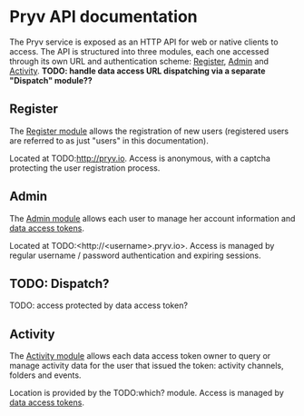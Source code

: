 # Pryv API documentation

The Pryv service is exposed as an HTTP API for web or native clients to access. The API is structured into three modules, each one accessed through its own URL and authentication scheme: [Register](/Register), [Admin](/Admin) and [Activity](/Activity). **TODO: handle data access URL dispatching via a separate "Dispatch" module??**

## Register

The [Register module](/Register) allows the registration of new users (registered users are referred to as just "users" in this documentation).

Located at TODO:<http://pryv.io>. Access is anonymous, with a captcha protecting the user registration process.

## Admin

The [Admin module](/Admin) allows each user to manage her account information and [data access tokens](//DataTypes#TODO).

Located at TODO:<http://\<username\>.pryv.io>. Access is managed by regular username / password authentication and expiring sessions.

## TODO: Dispatch?

TODO: access protected by data access token?

## Activity

The [Activity module](/Activity) allows each data access token owner to query or manage activity data for the user that issued the token: activity channels, folders and events.

Location is provided by the TODO:which? module. Access is managed by [data access tokens](//DataTypes#TODO).
